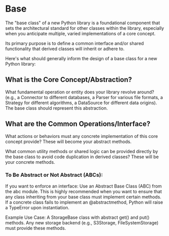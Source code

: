 # Base

The "base class" of a new Python library is a foundational component that sets the architectural standard for other classes within the library, especially when you anticipate multiple, varied implementations of a core concept.

Its primary purpose is to define a common interface and/or shared functionality that derived classes will inherit or adhere to.

Here's what should generally inform the design of a base class for a new Python library:

## What is the Core Concept/Abstraction?

What fundamental operation or entity does your library revolve around? (e.g., a Connector to different databases, a Parser for various file formats, a Strategy for different algorithms, a DataSource for different data origins). The base class should represent this abstraction.

## What are the Common Operations/Interface?

What actions or behaviors must any concrete implementation of this core concept provide? These will become your abstract methods.

What common utility methods or shared logic can be provided directly by the base class to avoid code duplication in derived classes? These will be your concrete methods.

### To Be Abstract or Not Abstract (ABCs):

If you want to enforce an interface: Use an Abstract Base Class (ABC) from the abc module. This is highly recommended when you want to ensure that any class inheriting from your base class must implement certain methods. If a concrete class fails to implement an @abstractmethod, Python will raise a TypeError upon instantiation.

Example Use Case: A StorageBase class with abstract get() and put() methods. Any new storage backend (e.g., S3Storage, FileSystemStorage) must provide these methods.

